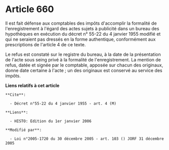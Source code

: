 # Article 660

Il est fait défense aux comptables des impôts d'accomplir la formalité de l'enregistrement à l'égard des actes sujets à
publicité dans un bureau des hypothèques en exécution du décret n° 55-22 du 4 janvier 1955 modifié et qui ne seraient pas
dressés en la forme authentique, conformément aux prescriptions de l'article 4 de ce texte.

Le refus est constaté sur le registre du bureau, à la date de la présentation de l'acte sous seing privé à la formalité de
l'enregistrement. La mention de refus, datée et signée par le comptable, apposée sur chacun des originaux, donne date
certaine à l'acte ; un des originaux est conservé au service des impôts.

**Liens relatifs à cet article**

	**Cite**:

	  - Décret n°55-22 du 4 janvier 1955 - art. 4 (M)

	**Liens**:

	  - HISTO: Edition du 1er janvier 2006

	**Modifié par**:

	  - Loi n°2005-1720 du 30 décembre 2005 - art. 103 () JORF 31 décembre 2005
